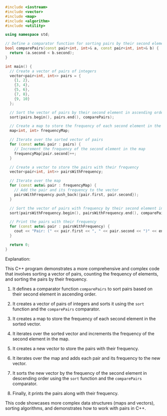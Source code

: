 ```c++
#include <iostream>
#include <vector>
#include <map>
#include <algorithm>
#include <utility>

using namespace std;

// Define a comparator function for sorting pairs by their second element
bool comparePairs(const pair<int, int>& a, const pair<int, int>& b) {
  return (a.second < b.second);
}

int main() {
  // Create a vector of pairs of integers
  vector<pair<int, int>> pairs = {
    {1, 2},
    {3, 4},
    {5, 6},
    {7, 8},
    {9, 10}
  };

  // Sort the vector of pairs by their second element in ascending order
  sort(pairs.begin(), pairs.end(), comparePairs);

  // Create a map to store the frequency of each second element in the vector
  map<int, int> frequencyMap;

  // Iterate over the sorted vector of pairs
  for (const auto& pair : pairs) {
    // Increment the frequency of the second element in the map
    frequencyMap[pair.second]++;
  }

  // Create a vector to store the pairs with their frequency
  vector<pair<int, int>> pairsWithFrequency;

  // Iterate over the map
  for (const auto& pair : frequencyMap) {
    // Add the pair and its frequency to the vector
    pairsWithFrequency.push_back({pair.first, pair.second});
  }

  // Sort the vector of pairs with frequency by their second element in descending order
  sort(pairsWithFrequency.begin(), pairsWithFrequency.end(), comparePairs);

  // Print the pairs with their frequency
  for (const auto& pair : pairsWithFrequency) {
    cout << "Pair: (" << pair.first << ", " << pair.second << ")" << endl;
  }

  return 0;
}
```

Explanation:

This C++ program demonstrates a more comprehensive and complex code that involves sorting a vector of pairs, counting the frequency of elements, and sorting the pairs by their frequency.

1. It defines a comparator function `comparePairs` to sort pairs based on their second element in ascending order.

2. It creates a vector of pairs of integers and sorts it using the `sort` function and the `comparePairs` comparator.

3. It creates a map to store the frequency of each second element in the sorted vector.

4. It iterates over the sorted vector and increments the frequency of the second element in the map.

5. It creates a new vector to store the pairs with their frequency.

6. It iterates over the map and adds each pair and its frequency to the new vector.

7. It sorts the new vector by the frequency of the second element in descending order using the `sort` function and the `comparePairs` comparator.

8. Finally, it prints the pairs along with their frequency.

This code showcases more complex data structures (maps and vectors), sorting algorithms, and demonstrates how to work with pairs in C++.